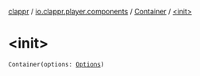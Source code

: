 [clappr](../../index.md) / [io.clappr.player.components](../index.md) / [Container](index.md) / [&lt;init&gt;](./-init-.md)

# &lt;init&gt;

`Container(options: `[`Options`](../../io.clappr.player.base/-options/index.md)`)`